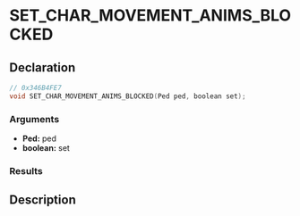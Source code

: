 # SET_CHAR_MOVEMENT_ANIMS_BLOCKED

## Declaration
```cpp
// 0x346B4FE7
void SET_CHAR_MOVEMENT_ANIMS_BLOCKED(Ped ped, boolean set);
```

### Arguments
- **Ped:** ped
- **boolean:** set

### Results

## Description
